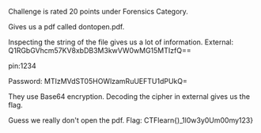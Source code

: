 Challenge is rated 20 points under Forensics Category.

Gives us a pdf called dontopen.pdf.

Inspecting the string of the file gives us a lot of information.
External: Q1RGbGVhcm57KV8xbDB3M3kwVW0wMG15MTIzfQ==

pin:1234

Password: MTIzMVdST05HOWlzamRuUEFTU1dPUkQ=

They use Base64 encryption.
Decoding the cipher in external gives us the flag. 

Guess we really don't open the pdf.
Flag: CTFlearn{)_1l0w3y0Um00my123}
